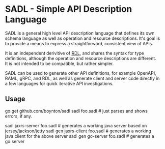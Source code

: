 # SADL - Simple API Description Language

SADL is a general high level API description language that defines its own schema language as well as operation and resource
descriptions. It's goal is to provide a means to express a straightforward, consistent view of APIs.

It is an independent derivitive of [RDL](https://github.com/ardielle), and shares the syntax for type definitions, although
the operation and resource descriptions are different. It is not intended to be compatible, but rather simpler.

SADL can be used to generate other API definitions, for example OpenAPI, RAML, gRPC, and RDL, as well as generate client
and server code directly in a few languages for quick iterative API investigations.

## Usage

   go get github.com/boynton/sadl
   sadl foo.sadl # just parses and shows errors, if any.

   sadl jaxrs-server foo.sadl # generates a working java server based on jersey/jackson/jetty
   sadl gen jaxrs-client foo.sadl # generates a working java client for the above server
   sadl gen go-server foo.sadl # generates a go server

##





